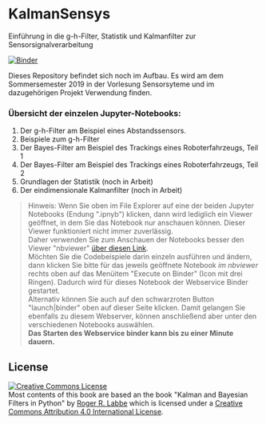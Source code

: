 # KalmanSensys
Einführung in die g-h-Filter, Statistik und Kalmanfilter zur Sensorsignalverarbeitung

[![Binder](https://mybinder.org/badge.svg)](https://mybinder.org/v2/gh/StefanMack/KalmanSensys/master)

Dieses Repository befindet sich noch im Aufbau. Es wird am dem Sommersemester 2019 in der Vorlesung Sensorsyteme und im dazugehörigen Projekt Verwendung finden.

### Übersicht der einzelen Jupyter-Notebooks:
1. Der g-h-Filter am Beispiel eines Abstandssensors.
2. Beispiele zum g-h-Filter
3. Der Bayes-Filter am Beispiel des Trackings eines Roboterfahrzeugs, Teil 1
4. Der Bayes-Filter am Beispiel des Trackings eines Roboterfahrzeugs, Teil 2 
5. Grundlagen der Statistik (noch in Arbeit)
6. Der eindimensionale Kalmanfilter (noch in Arbeit)

> Hinweis: Wenn Sie oben im File Explorer auf eine der beiden Jupyter Notebooks (Endung ".ipnyb") klicken, dann wird lediglich ein Viewer geöffnet, in dem Sie das Notebook nur anschauen können. Dieser Viewer funktioniert nicht immer zuverlässig.  
Daher verwenden Sie zum Anschauen der Notebooks besser den Viewer "nbviewer" [über diesen Link](https://nbviewer.jupyter.org/github/StefanMack/KalmanSensys/blob/master/00-EinlSensysKalm.ipynb).  
Möchten Sie die Codebeispiele darin einzeln ausführen und ändern, dann klicken Sie bitte für das jeweils geöffnete Notebook *im nbviewer* rechts oben auf das Menüitem "Execute on Binder" (Icon mit drei Ringen). Dadurch wird für dieses Notebook der Webservice Binder gestartet.  
Alternativ können Sie auch auf den schwarzroten Button "launch|binder" oben auf dieser Seite klicken. Damit gelangen Sie ebenfalls zu diesem Webserver, können anschließend aber unter den verschiedenen Notebooks auswählen.  
**Das Starten des Webservice binder kann bis zu einer Minute dauern.**



License
-----
<a rel="license" href="http://creativecommons.org/licenses/by/4.0/"><img alt="Creative Commons License" style="border-width:0" src="https://i.creativecommons.org/l/by/4.0/88x31.png" /></a><br /><span xmlns:dct="http://purl.org/dc/terms/" property="dct:title"> Most contents of this book are based an the book "Kalman and Bayesian Filters in Python"</span> by <a xmlns:cc="http://creativecommons.org/ns#" href="https://github.com/StefanMack/KalmanSensys" property="cc:attributionName" rel="cc:attributionURL">Roger R. Labbe</a> which is licensed under a <a rel="license" href="http://creativecommons.org/licenses/by/4.0/">Creative Commons Attribution 4.0 International License</a>.
